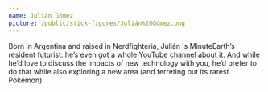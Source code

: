 ```yaml
---
name: Julián Gómez
picture: /public/stick-figures/Julián%20Gómez.png
---
```


Born in Argentina and raised in Nerdfighteria, Julián is MinuteEarth’s resident futurist: he’s even got a whole [YouTube channel][fn] about it. And while he’d love to discuss the impacts of new technology with you, he’d prefer to do that while also exploring a new area (and ferreting out its rarest Pokémon).

[fn]: http://youtube.com/FutureNow

